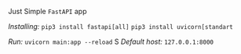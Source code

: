 Just Simple `FastAPI` app

_Installing:_ `pip3 install fastapi[all]`
              `pip3 install uvicorn[standart`
              
_Run:_ `uvicorn main:app --reload`
S
_Default host:_ `127.0.0.1:8000`

